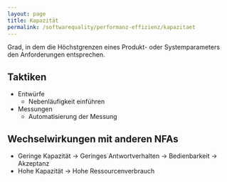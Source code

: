 ```yaml
---
layout: page
title: Kapazität
permalink: /softwarequality/performanz-effizienz/kapazitaet
---
```


Grad, in dem die Höchstgrenzen eines Produkt- oder Systemparameters den Anforderungen entsprechen.

## Taktiken

* Entwürfe
  * Nebenläufigkeit einführen
* Messungen
  * Automatisierung der Messung

## Wechselwirkungen mit anderen NFAs

* Geringe Kapazität -> Geringes Antwortverhalten -> Bedienbarkeit -> Akzeptanz
* Hohe Kapazität -> Hohe Ressourcenverbrauch